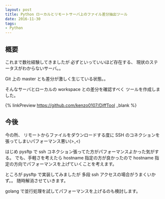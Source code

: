 ```yaml
---
layout: post
title: Python ローカルとリモートサーバ上のファイル差分抽出ツール
date: 2016-11-30
tags:
- Python
---
```


## 概要

これまで数社経験してきましたが
必ずといっていいほど存在する、
現状のステータスがわからないサーバ。。

Git 上の master とも差分が激しく生じている状態。。

そんなサーバとローカルの workspace との差分を確認すべく
ツールを作成しました。

{% linkPreview https://github.com/kenzo0107/DiffTool _blank %}


## 今後

今の所、
リモートからファイルをダウンロードする度に SSH のコネクションを張ってしまいパフォーマンス悪い(>_<)

はじめ pysftp で ssh コネクション張ってた方がパフォーマンスよかった気がする。
でも、手軽さを考えたら hostname 指定の方が良かったので
hostname 指定の方向でパフォーマンスを上げていくことを考えます。

ところが
pysftp で実装してみましたが 多段 ssh アクセスの場合がうまくいかず。。
随時解消させていきます。

golang で並行処理を試してパフォーマンスを上げるのも検討します。
